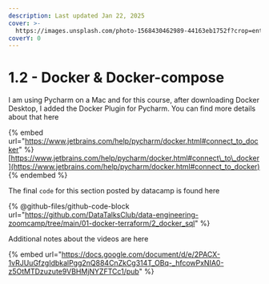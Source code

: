 ```yaml
---
description: Last updated Jan 22, 2025
cover: >-
  https://images.unsplash.com/photo-1568430462989-44163eb1752f?crop=entropy&cs=srgb&fm=jpg&ixid=M3wxOTcwMjR8MHwxfHNlYXJjaHwxfHx3aGFsZXxlbnwwfHx8fDE3MzcyNDEzMTl8MA&ixlib=rb-4.0.3&q=85
coverY: 0
---
```


# 1.2 - Docker & Docker-compose

I am using Pycharm on a Mac and for this course, after downloading Docker Desktop, I added the Docker Plugin for Pycharm. You can find more details about that here

{% embed url="https://www.jetbrains.com/help/pycharm/docker.html#connect_to_docker" %}
[https://www.jetbrains.com/help/pycharm/docker.html#connect\_to\_docker](https://www.jetbrains.com/help/pycharm/docker.html#connect_to_docker)
{% endembed %}

The final `code` for this section posted by datacamp is found here

{% @github-files/github-code-block url="https://github.com/DataTalksClub/data-engineering-zoomcamp/tree/main/01-docker-terraform/2_docker_sql" %}

Additional notes about the videos are here

{% embed url="https://docs.google.com/document/d/e/2PACX-1vRJUuGfzgIdbkalPgg2nQ884CnZkCg314T_OBq-_hfcowPxNIA0-z5OtMTDzuzute9VBHMjNYZFTCc1/pub" %}
